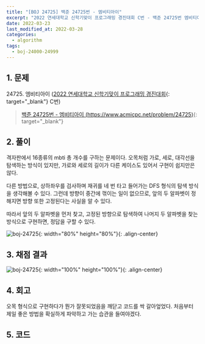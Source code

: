 ```yaml
---
title: "[BOJ 24725] 백준 24725번 - 엠비티아이"
excerpt: "2022 연세대학교 신학기맞이 프로그래밍 경진대회 C번 - 백준 24725번 엠비티아이"
date: 2022-03-23
last_modified_at: 2022-03-28
categories:
  - algorithm
tags:
  - boj-24000-24999
---
```


## 1. 문제
$24725$. 엠비티아이 ([2022 연세대학교 신학기맞이 프로그래밍 경진대회](https://burningfalls.github.io/contest/yonsei-baekjoon-contest/){: target="_blank"} C번)

> [백준 24725번 - 엠비티아이 (https://www.acmicpc.net/problem/24725)](https://www.acmicpc.net/problem/24725){: target="_blank"}

## 2. 풀이

격자판에서 16종류의 mbti 총 개수를 구하는 문제이다. 오목처럼 가로, 세로, 대각선을 탐색하는 방식이 있지만, 가로와 세로의 길이가 다른 케이스도 있어서 구현이 쉽지만은 않다.

다른 방법으로, 상하좌우를 검사하며 재귀를 네 번 타고 들어가는 DFS 형식의 탐색 방식을 생각해볼 수 있다. 그런데 방향이 중간에 꺾이는 일이 없으므로, 앞의 두 알파벳이 정해지면 방향 또한 고정된다는 사실을 알 수 있다.

따라서 앞의 두 알파벳을 먼저 찾고, 고정된 방향으로 탐색하여 나머지 두 알파벳을 찾는 방식으로 구현하면, 정답을 구할 수 있다.

![boj-24725](https://user-images.githubusercontent.com/30232837/159600255-e41777a7-3eda-4dba-ab6c-c00bdecae7f8.png "boj-24725"){: width="80%" height="80%"}{: .align-center}

## 3. 채점 결과

![boj-24725](https://user-images.githubusercontent.com/30232837/159596859-d6203725-b768-4612-9ddc-b8957bd07457.png "boj-24725"){: width="100%" height="100%"}{: .align-center}

## 4. 회고

오목 형식으로 구현하다가 뭔가 잘못되었음을 깨닫고 코드를 싹 갈아엎었다. 처음부터 제일 좋은 방법을 확실하게 파악하고 가는 습관을 들여야겠다.

## 5. 코드

<script src="https://gist.github.com/BurningFalls/1a49afcd83a56c3d668eeef18bf4a2f6.js"></script>